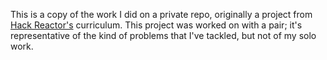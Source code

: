 This is a copy of the work I did on a private repo, originally a project from [Hack Reactor's](http://hackreactor.com) curriculum. This project was worked on with a pair; it's representative of the kind of problems that I've tackled, but not of my solo work.